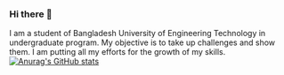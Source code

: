 ### Hi there 👋

<!--
**Tareq57/Tareq57** is a ✨ _special_ ✨ repository because its `README.md` (this file) appears on your GitHub profile.

Here are some ideas to get you started:

- 🔭 I’m currently working on 
- 🌱 I’m currently learning computer science in Bangladesh University of Engineering Technology
- 👯 I’m looking to collaborate on ...
- 🤔 I’m looking for help with ...
- 💬 Ask me about ...
- 📫 How to reach me: 01791043287
- 😄 Pronouns: ...
- ⚡ Fun fact: I do many childish thing which I don't wanna do:3
-->
I am a student of Bangladesh University of Engineering Technology in undergraduate program. My objective is to take up challenges and show them. I am putting all my efforts for the growth of my skills. 
[![Anurag's GitHub stats](https://github-readme-stats.vercel.app/api?username=Tareq57)](https://github.com/anuraghazra/github-readme-stats)
